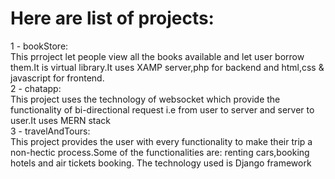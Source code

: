 # Here are list of projects:<br />
1 - bookStore:<br />
   This prroject let people view all the books available and let user borrow them.It is virtual library.It uses XAMP server,php for backend and html,css & javascript for frontend.<br />
2 - chatapp:<br />
  This project uses the technology of websocket which provide the functionality of bi-directional request i.e from user to server and server to user.It uses MERN stack<br />
3 - travelAndTours:<br />
  This project provides the user with every functionality to make their trip a non-hectic process.Some of the functionalities are: renting cars,booking hotels and air tickets booking. The technology used is Django framework<br />
